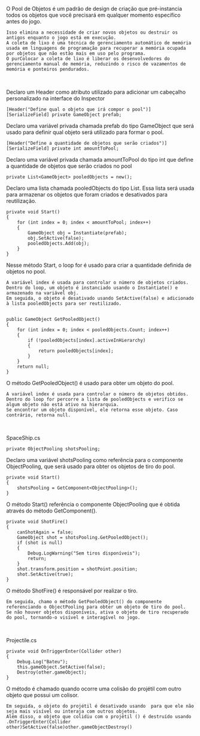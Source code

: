 O Pool de Objetos é um padrão de design de criação que pré-instancia todos os objetos que você precisará em qualquer momento específico antes do jogo. 
        
    Isso elimina a necessidade de criar novos objetos ou destruir os antigos enquanto o jogo está em execução.
    A coleta de lixo é uma técnica de gerenciamento automático de memória usada em linguagens de programação para recuperar a memória ocupada por objetos que não estão mais em uso pelo programa.
    O purColocar a coleta de lixo é liberar os desenvolvedores do gerenciamento manual de memória, reduzindo o risco de vazamentos de memória e ponteiros pendurados.

<br>

Declaro um Header como atributo utilizado para adicionar um cabeçalho personalizado na interface do Inspector

    [Header("Define qual o objeto que irá compor o pool")]
    [SerializeField] private GameObject prefab;

Declaro uma variável privada chamada prefab do tipo GameObject que será usado para definir qual objeto será utilizado para formar o pool.

    [Header("Define a quantidade de objetos que serão criados")]
    [SerializeField] private int amountToPool;

Declaro uma variável privada chamada amountToPool do tipo int que define a quantidade de objetos que serão criados no pool

    private List<GameObject> pooledObjects = new();

Declaro uma lista chamada pooledObjects do tipo List<GameObject>. Essa lista será usada para armazenar os objetos que foram criados e desativados para reutilização.


    private void Start()
    {
        for (int index = 0; index < amountToPool; index++)
        {
            GameObject obj = Instantiate(prefab);
            obj.SetActive(false);
            pooledObjects.Add(obj);
        }
    }

Nesse método Start, o loop for é usado para criar a quantidade definida de objetos no pool.
    
    A variável index é usada para controlar o número de objetos criados.
    Dentro do loop, um objeto é instanciado usando o Instantiate() e armazenado na variável obj.
    Em seguida, o objeto é desativado usando SetActive(false) e adicionado à lista pooledObjects para ser reutilizado.


    public GameObject GetPooledObject()
    {
        for (int index = 0; index < pooledObjects.Count; index++)
        {
            if (!pooledObjects[index].activeInHierarchy)
            {
                return pooledObjects[index];
            }
        }
        return null;
    }

O método GetPooledObject() é usado para obter um objeto do pool.
    
    A variável index é usada para controlar o número de objetos obtidos.
    Dentro do loop for percorre a lista de pooledObjects e verifico se algum objeto não está ativo na hierarquia.
    Se encontrar um objeto disponível, ele retorna esse objeto. Caso contrário, retorna null.


<br>

SpaceShip.cs

    private ObjectPooling shotsPooling;

Declaro uma variável shotsPooling como referência para o componente ObjectPooling, que será usado para obter os objetos de tiro do pool. 


    private void Start()
    {
        shotsPooling = GetComponent<ObjectPooling>();
    }


O método Start() referência o componente ObjectPooling que é obtida através do método GetComponent<ObjectPooling>().


    private void ShotFire()
    {
        canShotAgain = false;
        GameObject shot = shotsPooling.GetPooledObject();
        if (shot is null)
        {
            Debug.LogWarning("Sem tiros disponíveis");
            return;
        }
        shot.transform.position = shotPoint.position;
        shot.SetActive(true);
    }

O método ShotFire() é responsável por realizar o tiro. 
    
    Em seguida, chamo o método GetPooledObject() do componente referenciando o ObjectPooling para obter um objeto de tiro do pool. 
    Se não houver objetos disponíveis, ativa o objeto de tiro recuperado do pool, tornando-o visível e interagível no jogo.

<br>

Projectile.cs


    private void OnTriggerEnter(Collider other)
    {
        Debug.Log("Bateu");
        this.gameObject.SetActive(false);
        Destroy(other.gameObject);
    }

O método  é chamado quando ocorre uma colisão do projétil com outro objeto que possui um colisor.  
    
    Em seguida, o objeto do projétil é desativado usando  para que ele não seja mais visível ou interaja com outros objetos. 
    Além disso, o objeto que colidiu com o projétil () é destruído usando .OnTriggerEnter(Collider other)SetActive(false)other.gameObjectDestroy()



